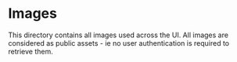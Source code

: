 # Images

This directory contains all images used across the UI. All images are considered as public assets - ie no user authentication is required to retrieve them.
